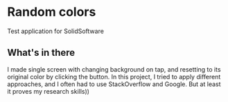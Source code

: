 # Random colors

Test application for SolidSoftware

## What's in there

I made single screen with changing background on tap, and resetting to its original color by clicking the button.
In this project, I tried to apply different approaches, and I often had to use StackOverflow and Google. But at least it proves my research skills))

